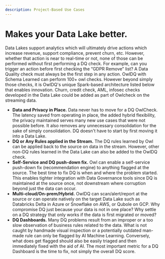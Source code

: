 ```yaml
---
description: Project-Based Use Cases
---
```


# Makes your Data Lake better.

Data Lakes support analytics which will ultimately drive actions which increase revenue, support compliance, prevent churn, etc. However, whether that action is near to real-time or not, none of those can be performed without first performing a DQ check. For example, can you trigger an action before first checking the “GDPR Remove” list? A Data Quality check must always be the first step in any action. OwlDQ with Schema Learned can perform 100+ owl checks. However beyond simply those checks, it is OwlDQ's unique Spark-based architecture listed below that enables innovation. Churn, credit check, AML, infosec checks developed in the Data Lake could be added as part of Owlcheck on the streaming data.

* **Data and Privacy in Place.** Data never has to move for a DQ OwlCheck. The latency saved from operating in place, the added hybrid flexibility, the privacy maintained serves many new use cases that were not possible before. It also removes any unnecessary consolidation for the sake of simply consolidation. DQ doesn't have to start by first moving it into a Data Lake.
* **DQ or Any Rules applied in the Stream.** The DQ rules learned by Owl can be applied back to the source on data in the stream. However, other non-DQ rules learned in the Data Lake can also be added to the OwlDQ check.
* **Self-Service and DQ push-down fix.** Owl can enable a self-service push-down fix (recommendation engine) to anything flagged at the source. The best time to fix DQ is when and where the problem started. This enables tighter integration with Data Governance tools since DQ is maintained at the source once, not downstream where corruption beyond just the data can occur.
* **Multi-cloud/On-prem/Hybrid.** OwlDQ can scan/alert/report at the source or can operate natively on the target Data Lake such as Databricks Delta in Azure or Snowflake on AWS, or Qubole on GCP. Why compromise DQ just because your data is not in one place? Why settle on a DQ strategy that only works if the data is first migrated or moved?
* **DQ Dashboards.** Many DQ problems result from an improper or a too slow observation of business rules related to the data. What is not caught by handmade visual inspection or a potentially outdated man-made rule can only be flagged by AI Machine Learning. Conversely, what does get flagged should also be easily triaged and then immediately fixed with the aid of AI. The most important metric for a DQ Dashboard is the time to fix, not simply the overall DQ score.
